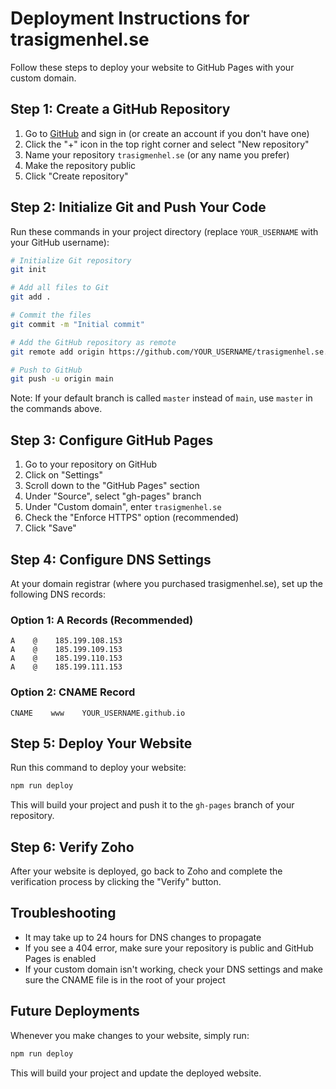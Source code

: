 # Deployment Instructions for trasigmenhel.se

Follow these steps to deploy your website to GitHub Pages with your custom domain.

## Step 1: Create a GitHub Repository

1. Go to [GitHub](https://github.com) and sign in (or create an account if you don't have one)
2. Click the "+" icon in the top right corner and select "New repository"
3. Name your repository `trasigmenhel.se` (or any name you prefer)
4. Make the repository public
5. Click "Create repository"

## Step 2: Initialize Git and Push Your Code

Run these commands in your project directory (replace `YOUR_USERNAME` with your GitHub username):

```bash
# Initialize Git repository
git init

# Add all files to Git
git add .

# Commit the files
git commit -m "Initial commit"

# Add the GitHub repository as remote
git remote add origin https://github.com/YOUR_USERNAME/trasigmenhel.se.git

# Push to GitHub
git push -u origin main
```

Note: If your default branch is called `master` instead of `main`, use `master` in the commands above.

## Step 3: Configure GitHub Pages

1. Go to your repository on GitHub
2. Click on "Settings"
3. Scroll down to the "GitHub Pages" section
4. Under "Source", select "gh-pages" branch
5. Under "Custom domain", enter `trasigmenhel.se`
6. Check the "Enforce HTTPS" option (recommended)
7. Click "Save"

## Step 4: Configure DNS Settings

At your domain registrar (where you purchased trasigmenhel.se), set up the following DNS records:

### Option 1: A Records (Recommended)
```
A    @    185.199.108.153
A    @    185.199.109.153
A    @    185.199.110.153
A    @    185.199.111.153
```

### Option 2: CNAME Record
```
CNAME    www    YOUR_USERNAME.github.io
```

## Step 5: Deploy Your Website

Run this command to deploy your website:

```bash
npm run deploy
```

This will build your project and push it to the `gh-pages` branch of your repository.

## Step 6: Verify Zoho

After your website is deployed, go back to Zoho and complete the verification process by clicking the "Verify" button.

## Troubleshooting

- It may take up to 24 hours for DNS changes to propagate
- If you see a 404 error, make sure your repository is public and GitHub Pages is enabled
- If your custom domain isn't working, check your DNS settings and make sure the CNAME file is in the root of your project

## Future Deployments

Whenever you make changes to your website, simply run:

```bash
npm run deploy
```

This will build your project and update the deployed website.
